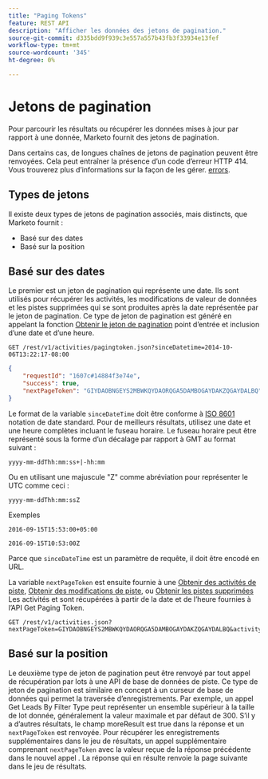 ```yaml
---
title: "Paging Tokens"
feature: REST API
description: "Afficher les données des jetons de pagination."
source-git-commit: d335bdd9f939c3e557a557b43fb3f33934e13fef
workflow-type: tm+mt
source-wordcount: '345'
ht-degree: 0%

---
```



# Jetons de pagination

Pour parcourir les résultats ou récupérer les données mises à jour par rapport à une donnée, Marketo fournit des jetons de pagination.

Dans certains cas, de longues chaînes de jetons de pagination peuvent être renvoyées. Cela peut entraîner la présence d’un code d’erreur HTTP 414. Vous trouverez plus d’informations sur la façon de les gérer. [errors](error-codes.md).

## Types de jetons

Il existe deux types de jetons de pagination associés, mais distincts, que Marketo fournit :

- Basé sur des dates
- Basé sur la position

## Basé sur des dates

Le premier est un jeton de pagination qui représente une date. Ils sont utilisés pour récupérer les activités, les modifications de valeur de données et les pistes supprimées qui se sont produites après la date représentée par le jeton de pagination. Ce type de jeton de pagination est généré en appelant la fonction [Obtenir le jeton de pagination](https://developer.adobe.com/marketo-apis/api/mapi/#tag/Activities/operation/getActivitiesPagingTokenUsingGET) point d’entrée et inclusion d’une date et d’une heure.

```
GET /rest/v1/activities/pagingtoken.json?sinceDatetime=2014-10-06T13:22:17-08:00
```

```json
{
    "requestId": "1607c#14884f3e74e",
    "success": true,
    "nextPageToken": "GIYDAOBNGEYS2MBWKQYDAORQGA5DAMBOGAYDAKZQGAYDALBQ"
}
```

Le format de la variable `sinceDateTime` doit être conforme à [ISO 8601](https://en.wikipedia.org/wiki/ISO_8601) notation de date standard. Pour de meilleurs résultats, utilisez une date et une heure complètes incluant le fuseau horaire. Le fuseau horaire peut être représenté sous la forme d’un décalage par rapport à GMT au format suivant :

`yyyy-mm-ddThh:mm:ss+|-hh:mm`

Ou en utilisant une majuscule &quot;Z&quot; comme abréviation pour représenter le UTC comme ceci :

`yyyy-mm-ddThh:mm:ssZ`

Exemples

`2016-09-15T15:53:00+05:00`

`2016-09-15T10:53:00Z`

Parce que `sinceDateTime` est un paramètre de requête, il doit être encodé en URL.

La variable `nextPageToken` est ensuite fournie à une [Obtenir des activités de piste](https://developer.adobe.com/marketo-apis/api/mapi/#tag/Activities/operation/getLeadActivitiesUsingGET), [Obtenir des modifications de piste](https://developer.adobe.com/marketo-apis/api/mapi/#tag/Activities/operation/getLeadChangesUsingGET), ou [Obtenir les pistes supprimées](https://developer.adobe.com/marketo-apis/api/mapi/#tag/Activities/operation/getDeletedLeadsUsingGET) Les activités et sont récupérées à partir de la date et de l’heure fournies à l’API Get Paging Token.

```
GET /rest/v1/activities.json?nextPageToken=GIYDAOBNGEYS2MBWKQYDAORQGA5DAMBOGAYDAKZQGAYDALBQ&activityTypeIds=1&activityTypeIds=12
```

## Basé sur la position

Le deuxième type de jeton de pagination peut être renvoyé par tout appel de récupération par lots à une API de base de données de piste. Ce type de jeton de pagination est similaire en concept à un curseur de base de données qui permet la traversée d’enregistrements. Par exemple, un appel Get Leads By Filter Type peut représenter un ensemble supérieur à la taille de lot donnée, généralement la valeur maximale et par défaut de 300. S’il y a d’autres résultats, le champ moreResult est true dans la réponse et un `nextPageToken` est renvoyée. Pour récupérer les enregistrements supplémentaires dans le jeu de résultats, un appel supplémentaire comprenant `nextPageToken` avec la valeur reçue de la réponse précédente dans le nouvel appel . La réponse qui en résulte renvoie la page suivante dans le jeu de résultats.
